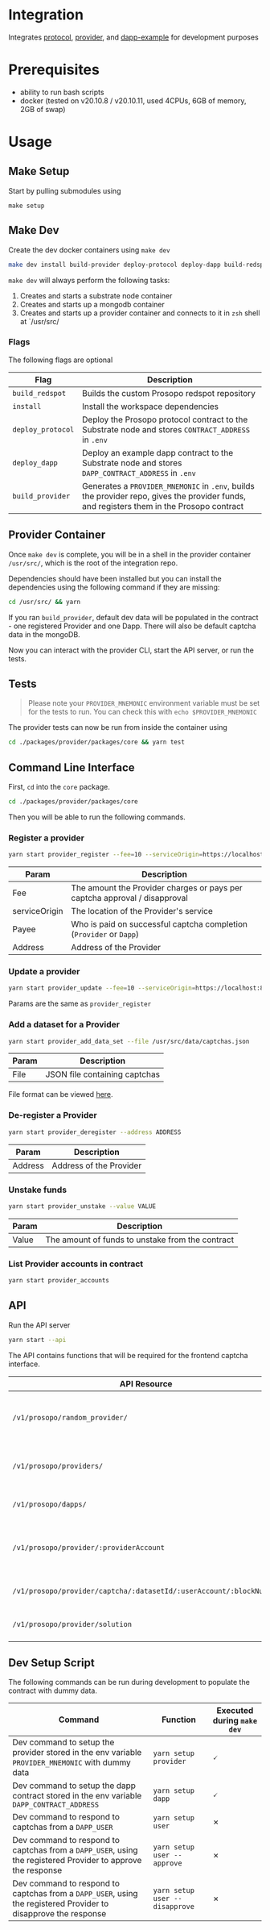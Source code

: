 # Integration
Integrates [protocol](https://github.com/prosopo-io/protocol/), [provider](https://github.com/prosopo-io/provider), and [dapp-example](https://github.com/prosopo-io/dapp-example) for development purposes

# Prerequisites
- ability to run bash scripts
- docker (tested on v20.10.8 / v20.10.11, used 4CPUs, 6GB of memory, 2GB of swap)

# Usage

## Make Setup

Start by pulling submodules using

`make setup`

## Make Dev

Create the dev docker containers using `make dev`

```bash
make dev install build-provider deploy-protocol deploy-dapp build-redspot
```

`make dev` will always perform the following tasks:

1. Creates and starts a substrate node container
2. Creates and starts up a mongodb container
3. Creates and starts up a provider container and connects to it in `zsh` shell at `/usr/src/

### Flags

The following flags are optional

| Flag            | Description |
|-----------------| --------------- |
| `build_redspot` | Builds the custom Prosopo redspot repository |
| `install` | Install the workspace dependencies |
| `deploy_protocol` | Deploy the Prosopo protocol contract to the Substrate node and stores `CONTRACT_ADDRESS` in `.env`|
| `deploy_dapp` | Deploy an example dapp contract to the Substrate node and stores `DAPP_CONTRACT_ADDRESS` in `.env`|
| `build_provider` | Generates a `PROVIDER_MNEMONIC` in `.env`, builds the provider repo, gives the provider funds, and registers them in the Prosopo contract|

## Provider Container

Once `make dev` is complete, you will be in a shell in the provider container `/usr/src/`, which is the root of the integration repo.

Dependencies should have been installed but you can install the dependencies using the following command if they are missing:

```bash
cd /usr/src/ && yarn
```

If you ran `build_provider`, default dev data will be populated in the contract - one registered Provider and one Dapp. There will also be default captcha data in the mongoDB.

Now you can interact with the provider CLI, start the API server, or run the tests.

## Tests

> Please note your `PROVIDER_MNEMONIC` environment variable must be set for the tests to run. You can check this with `echo $PROVIDER_MNEMONIC`

The provider tests can now be run from inside the container using

```bash
cd ./packages/provider/packages/core && yarn test
```

## Command Line Interface

First, `cd` into the `core` package.

```bash
cd ./packages/provider/packages/core
```

Then you will be able to run the following commands.

### Register a provider

```bash
yarn start provider_register --fee=10 --serviceOrigin=https://localhost:8282 --payee=Provider --address ADDRESS
```

| Param | Description |
| --------------- | --------------- |
| Fee | The amount the Provider charges or pays per captcha approval / disapproval |
| serviceOrigin | The location of the Provider's service |
| Payee | Who is paid on successful captcha completion (`Provider` or `Dapp`) |
| Address | Address of the Provider |

### Update a provider

```bash
yarn start provider_update --fee=10 --serviceOrigin=https://localhost:8282 --payee=Provider --address ADDRESS
```

Params are the same as `provider_register`

### Add a dataset for a Provider

```bash
yarn start provider_add_data_set --file /usr/src/data/captchas.json
```

| Param | Description |
| --------------- | --------------- |
| File | JSON file containing captchas |

File format can be viewed [here](https://github.com/prosopo-io/provider/blob/master/tests/mocks/data/captchas.json).

### De-register a Provider

```bash
yarn start provider_deregister --address ADDRESS
```

| Param | Description |
| --------------- | --------------- |
| Address | Address of the Provider |

### Unstake funds

```bash
yarn start provider_unstake --value VALUE
```

| Param | Description |
| --------------- | --------------- |
| Value | The amount of funds to unstake from the contract |

### List Provider accounts in contract

```bash
yarn start provider_accounts
```



## API

Run the API server

```bash
yarn start --api
```

The API contains functions that will be required for the frontend captcha interface.

| API Resource                                                        | Function |
|---------------------------------------------------------------------| --------------- |
| `/v1/prosopo/random_provider/`                                      | Get a random provider based on AccountId |
| `/v1/prosopo/providers/`                                            | Get list of all provider IDs |
| `/v1/prosopo/dapps/`                                                | Get list of all dapp IDs |
| `/v1/prosopo/provider/:providerAccount`                             | Get details of a specific Provider account |
| `/v1/prosopo/provider/captcha/:datasetId/:userAccount/:blockNumber` | Get captchas to solve |
| `/v1/prosopo/provider/solution`                                     | Submit captcha solutions |


## Dev Setup Script
The following commands can be run during development to populate the contract with dummy data.

| Command | Function | Executed during `make dev` |
| --------------- | --------------- | --------------- |
| Dev command to setup the provider stored in the env variable `PROVIDER_MNEMONIC` with dummy data |`yarn setup provider` | 🗸 |
| Dev command to setup the dapp contract stored in the env variable `DAPP_CONTRACT_ADDRESS` |`yarn setup dapp` | 🗸 |
| Dev command to respond to captchas from a `DAPP_USER` |`yarn setup user` | ✗ |
| Dev command to respond to captchas from a `DAPP_USER`, using the registered Provider to approve the response |`yarn setup user --approve` | ✗ |
| Dev command to respond to captchas from a `DAPP_USER`, using the registered Provider to disapprove the response |`yarn setup user --disapprove` | ✗ |
